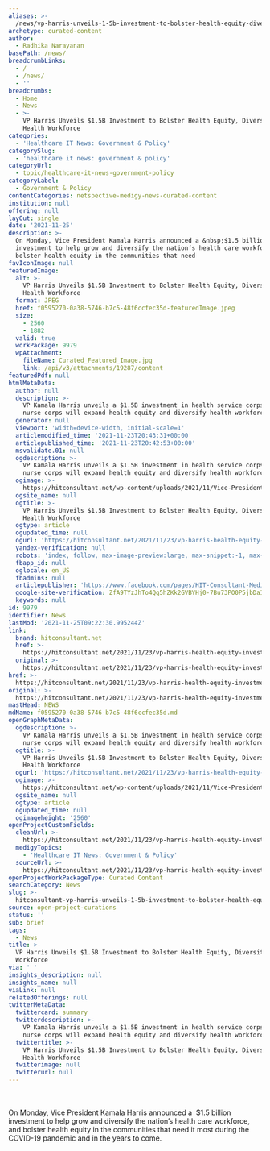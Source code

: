 ```yaml
---
aliases: >-
  /news/vp-harris-unveils-1-5b-investment-to-bolster-health-equity-diversity-health-workforce
archetype: curated-content
author:
  - Radhika Narayanan
basePath: /news/
breadcrumbLinks:
  - /
  - /news/
  - ''
breadcrumbs:
  - Home
  - News
  - >-
    VP Harris Unveils $1.5B Investment to Bolster Health Equity, Diversity
    Health Workforce
categories:
  - 'Healthcare IT News: Government & Policy'
categorySlug:
  - 'healthcare it news: government & policy'
categoryUrl:
  - topic/healthcare-it-news-government-policy
categoryLabel:
  - Government & Policy
contentCategories: netspective-medigy-news-curated-content
institution: null
offering: null
layOut: single
date: '2021-11-25'
description: >-
  On Monday, Vice President Kamala Harris announced a &nbsp;$1.5 billion
  investment to help grow and diversify the nation’s health care workforce, and
  bolster health equity in the communities that need 
favIconImage: null
featuredImage:
  alt: >-
    VP Harris Unveils $1.5B Investment to Bolster Health Equity, Diversity
    Health Workforce
  format: JPEG
  href: f0595270-0a38-5746-b7c5-48f6ccfec35d-featuredImage.jpeg
  size:
    - 2560
    - 1882
  valid: true
  workPackage: 9979
  wpAttachment:
    fileName: Curated_Featured_Image.jpg
    link: /api/v3/attachments/19287/content
featuredPdf: null
htmlMetaData:
  author: null
  description: >-
    VP Kamala Harris unveils a $1.5B investment in health service corps and
    nurse corps will expand health equity and diversify health workforce
  generator: null
  viewport: 'width=device-width, initial-scale=1'
  articlemodified_time: '2021-11-23T20:43:31+00:00'
  articlepublished_time: '2021-11-23T20:42:53+00:00'
  msvalidate.01: null
  ogdescription: >-
    VP Kamala Harris unveils a $1.5B investment in health service corps and
    nurse corps will expand health equity and diversify health workforce
  ogimage: >-
    https://hitconsultant.net/wp-content/uploads/2021/11/Vice-President-Kamala-Harris-scaled.jpg
  ogsite_name: null
  ogtitle: >-
    VP Harris Unveils $1.5B Investment to Bolster Health Equity, Diversity
    Health Workforce
  ogtype: article
  ogupdated_time: null
  ogurl: 'https://hitconsultant.net/2021/11/23/vp-harris-health-equity-investment/'
  yandex-verification: null
  robots: 'index, follow, max-image-preview:large, max-snippet:-1, max-video-preview:-1'
  fbapp_id: null
  oglocale: en_US
  fbadmins: null
  articlepublisher: 'https://www.facebook.com/pages/HIT-Consultant-Media/302199219847409'
  google-site-verification: ZfA9TYzJhTo4Qq5hZKk2GVBYHj0-7Bu73PO0P5jbDaI
  keywords: null
id: 9979
identifier: News
lastMod: '2021-11-25T09:22:30.995244Z'
link:
  brand: hitconsultant.net
  href: >-
    https://hitconsultant.net/2021/11/23/vp-harris-health-equity-investment/#.YZ9Sf9DP1PY
  original: >-
    https://hitconsultant.net/2021/11/23/vp-harris-health-equity-investment/#.YZ9Sf9DP1PY
href: >-
  https://hitconsultant.net/2021/11/23/vp-harris-health-equity-investment/#.YZ9Sf9DP1PY
original: >-
  https://hitconsultant.net/2021/11/23/vp-harris-health-equity-investment/#.YZ9Sf9DP1PY
mastHead: NEWS
mdName: f0595270-0a38-5746-b7c5-48f6ccfec35d.md
openGraphMetaData:
  ogdescription: >-
    VP Kamala Harris unveils a $1.5B investment in health service corps and
    nurse corps will expand health equity and diversify health workforce
  ogtitle: >-
    VP Harris Unveils $1.5B Investment to Bolster Health Equity, Diversity
    Health Workforce
  ogurl: 'https://hitconsultant.net/2021/11/23/vp-harris-health-equity-investment/'
  ogimage: >-
    https://hitconsultant.net/wp-content/uploads/2021/11/Vice-President-Kamala-Harris-scaled.jpg
  ogsite_name: null
  ogtype: article
  ogupdated_time: null
  ogimageheight: '2560'
openProjectCustomFields:
  cleanUrl: >-
    https://hitconsultant.net/2021/11/23/vp-harris-health-equity-investment/#.YZ9Sf9DP1PY
  medigyTopics:
    - 'Healthcare IT News: Government & Policy'
  sourceUrl: >-
    https://hitconsultant.net/2021/11/23/vp-harris-health-equity-investment/#.YZ9Sf9DP1PY
openProjectWorkPackageType: Curated Content
searchCategory: News
slug: >-
  hitconsultant-vp-harris-unveils-1-5b-investment-to-bolster-health-equity-diversity-health-workforce
source: open-project-curations
status: ''
sub: brief
tags:
  - News
title: >-
  VP Harris Unveils $1.5B Investment to Bolster Health Equity, Diversity Health
  Workforce
via: ' '
insights_description: null
insights_name: null
viaLink: null
relatedOfferings: null
twitterMetaData:
  twittercard: summary
  twitterdescription: >-
    VP Kamala Harris unveils a $1.5B investment in health service corps and
    nurse corps will expand health equity and diversify health workforce
  twittertitle: >-
    VP Harris Unveils $1.5B Investment to Bolster Health Equity, Diversity
    Health Workforce
  twitterimage: null
  twitterurl: null
---
```

<p><br><br>On Monday, Vice President Kamala Harris announced a &nbsp;$1.5 billion investment to help grow and diversify the nation’s health care workforce, and bolster health equity in the communities that need it most during the COVID-19 pandemic and in the years to come.</p>